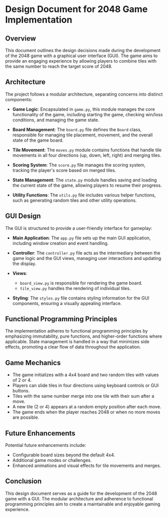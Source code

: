 # Design Document for 2048 Game Implementation

## Overview
This document outlines the design decisions made during the development of the 2048 game with a graphical user interface (GUI). The game aims to provide an engaging experience by allowing players to combine tiles with the same number to reach the target score of 2048.

## Architecture
The project follows a modular architecture, separating concerns into distinct components:

- **Game Logic**: Encapsulated in `game.py`, this module manages the core functionality of the game, including starting the game, checking win/loss conditions, and managing the game state.
  
- **Board Management**: The `board.py` file defines the `Board` class, responsible for managing tile placement, movement, and the overall state of the game board.

- **Tile Movement**: The `moves.py` module contains functions that handle tile movements in all four directions (up, down, left, right) and merging tiles.

- **Scoring System**: The `score.py` file manages the scoring system, tracking the player's score based on merged tiles.

- **State Management**: The `state.py` module handles saving and loading the current state of the game, allowing players to resume their progress.

- **Utility Functions**: The `utils.py` file includes various helper functions, such as generating random tiles and other utility operations.

## GUI Design
The GUI is structured to provide a user-friendly interface for gameplay:

- **Main Application**: The `app.py` file sets up the main GUI application, including window creation and event handling.

- **Controller**: The `controller.py` file acts as the intermediary between the game logic and the GUI views, managing user interactions and updating the display.

- **Views**: 
  - `board_view.py` is responsible for rendering the game board.
  - `tile_view.py` handles the rendering of individual tiles.

- **Styling**: The `styles.py` file contains styling information for the GUI components, ensuring a visually appealing interface.

## Functional Programming Principles
The implementation adheres to functional programming principles by emphasizing immutability, pure functions, and higher-order functions where applicable. State management is handled in a way that minimizes side effects, promoting a clear flow of data throughout the application.

## Game Mechanics
- The game initializes with a 4x4 board and two random tiles with values of 2 or 4.
- Players can slide tiles in four directions using keyboard controls or GUI buttons.
- Tiles with the same number merge into one tile with their sum after a move.
- A new tile (2 or 4) appears at a random empty position after each move.
- The game ends when the player reaches 2048 or when no more moves are possible.

## Future Enhancements
Potential future enhancements include:
- Configurable board sizes beyond the default 4x4.
- Additional game modes or challenges.
- Enhanced animations and visual effects for tile movements and merges.

## Conclusion
This design document serves as a guide for the development of the 2048 game with a GUI. The modular architecture and adherence to functional programming principles aim to create a maintainable and enjoyable gaming experience.